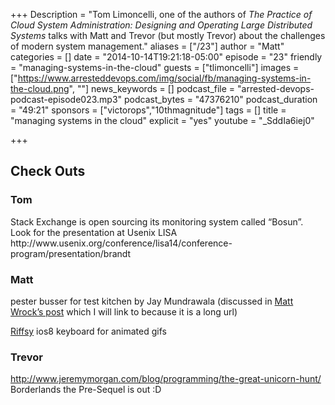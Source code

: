 +++
Description = "Tom Limoncelli, one of the authors of _The Practice of Cloud System Administration: Designing and Operating Large Distributed Systems_ talks with Matt and Trevor (but mostly Trevor) about the challenges of modern system management."
aliases = ["/23"]
author = "Matt"
categories = []
date = "2014-10-14T19:21:18-05:00"
episode = "23"
friendly = "managing-systems-in-the-cloud"
guests = ["tlimoncelli"]
images = ["https://www.arresteddevops.com/img/social/fb/managing-systems-in-the-cloud.png", ""]
news_keywords = []
podcast_file = "arrested-devops-podcast-episode023.mp3"
podcast_bytes = "47376210"
podcast_duration = "49:21"
sponsors = ["victorops","10thmagnitude"]
tags = []
title = "managing systems in the cloud"
explicit = "yes"
youtube = "_SddIa6iej0"

+++
<h2>Check Outs</h2>
<h3>Tom</h3>
Stack Exchange is open sourcing its monitoring system called “Bosun”. Look for the presentation at Usenix LISA http://www.usenix.org/conference/lisa14/conference-program/presentation/brandt
<h3>Matt</h3>
pester busser for test kitchen by Jay Mundrawala (discussed in <a href="http://www.hurryupandwait.io/blog/configure-and-test-windows-infrastructure-using-powershell-technologies-dsc-and-pester-running-from-chef-and-test-kitchen" target="_blank">Matt Wrock’s post</a> which I will link to because it is a long url)

<a href="http://www.riffsy.com/" target="_blank">Riffsy</a> ios8 keyboard for animated gifs
<h3>Trevor</h3>
<a href="http://www.jeremymorgan.com/blog/programming/the-great-unicorn-hunt/" target="_blank">http://www.jeremymorgan.com/blog/programming/the-great-unicorn-hunt/</a>
Borderlands the Pre-Sequel is out :D
